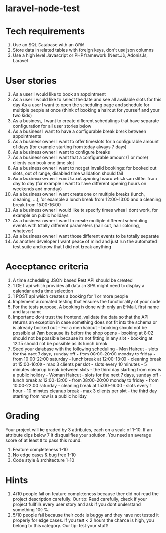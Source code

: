 # laravel-node-test

Tech requirements
==========================

1) Use an SQL Database with an ORM
2) Store data in related tables with foreign keys, don't use json columns
3) Use a high level Javascript or PHP framework (Nest.JS, AdonisJs, Laravel

User stories  
============
1) As a user I would like to book an appointment
2) As a user I would like to select the date and see all available slots for this day As a user I want to open the scheduling page and schedule for multiple people at once (think of booking a haircut for yourself and your two kids)
3) As a business, I want to create different schedulings that have separate configuration for all user stories below
4) As a business I want to have a configurable break break between appointments
5) As a business owner I want to offer timeslots for a configurable amount of days (for example starting from today always 7 days)
6) As a business owner I want to configure breaks 
7) As a business owner I want that a configurable amount (1 or more) clients can book one time slot
8) As a business owner I want to not get invalid bookings: for booked out slots, out of range, disabled time validation should fail
9) As a business owner I want to set opening hours which can differ from day to day (for example I want to have different opening hours on weekends and monday)
10) As a business owner I want create one or multiple breaks (lunch, cleaning, ...), for example a lunch break from 12:00-13:00 and a cleaning break from 15:00-16:00
11) As a business owner I would like to specify times when I dont work, for example on public holidays
12) As a business owner I want to create multiple different scheduling events with totally different parameters (hair cut, hair coloring, whatever)
13) As a business owner I want those different events to be totally separate
14) As another developer I want peace of mind and just run the automated test suite and know that I did not break anything

Acceptance criteria
===================
1) A time scheduling JSON based Rest API should be created
2) 1 GET api which provides all data an SPA might need to display a calendar and a time selection
3) 1 POST api which creates a booking for 1 or more people
4) Implement automated testing that ensures the functionality of your code
5) For the tests purpose, A booking is done with only an E-Mail, first name and last name
6) Important: dont trust the frontend, validate the data so that the API returns an exception in case something does not fit into the schema or is already booked out - For a men haircut - booking should not be possible at 7am because its before the shop opens - booking at 8:02 should not be possible because its not fitting in any slot - booking at 12:15 should not be possible as its lunch break
7) Seed your database with the following scheduling - Men Haircut - slots for the next 7 days, sunday off - from 08:00-20:00 monday to friday - from 10:00-22:00 saturday - lunch break at 12:00-13:00 - cleaning break at 15:00-16:00 - max 3 clients per slot - slots every 10 minutes - 5 minutes cleanup break between slots - the third day starting from now is a public holiday - Woman Haircut - slots for the next 7 days, sunday off - lunch break at 12:00-13:00 - from 08:00-20:00 monday to friday - from 10:00-22:00 saturday - cleaning break at 15:00-16:00 - slots every 1 hour - 10 minutes cleanup break  - max 3 clients per slot - the third day starting from now is a public holiday

Grading
========
Your project will be graded by 3 attributes, each on a scale of 1-10. If an attribute dips below 7 it disqualifies your solution. You need an average score of at least 8 to pass this round.

1) Feature completeness 1-10
2) No edge cases & bug free 1-10
3) Code style & architecture 1-10

Hints
=====

1) 4/10 people fail on feature completeness because they did not read the project description carefully. Our tip: Read carefully, check if your project fullfills every user story and ask if you dont understand something 100 %.
2) 5/10 people fail because their code is buggy and they have not tested it properly for edge cases. If you test < 2 hours the chance is high, you belong to this category. Our tip: test your stuff!
